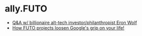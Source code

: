 # ally.FUTO
- [Q&amp;A w/ billionaire alt-tech investor/philanthropist Eron Wolf](https://youtu.be/OJPmbcU-Vzo)
- [How FUTO projects loosen Google's grip on your life!](https://youtu.be/CjOJJc1qzdY)

